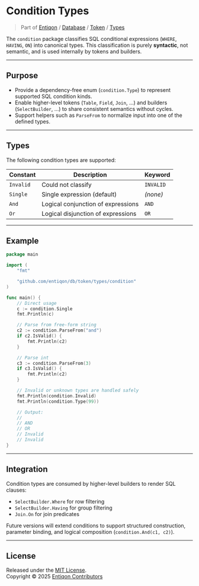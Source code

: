 # Condition Types

> Part of [Entiqon](../../../../) / [Database](../../../) / [Token](../../) / [Types](../)

The `condition` package classifies SQL conditional expressions
(`WHERE`, `HAVING`, `ON`) into canonical types.
This classification is purely **syntactic**, not semantic,
and is used internally by tokens and builders.

---

## Purpose

- Provide a dependency-free enum (`condition.Type`) to represent
  supported SQL condition kinds.
- Enable higher-level tokens (`Table`, `Field`, `Join`, …) and builders
  (`SelectBuilder`, …) to share consistent semantics without cycles.
- Support helpers such as `ParseFrom` to normalize input
  into one of the defined types.

---

## Types

The following condition types are supported:

| Constant  | Description                        | Keyword   |
|-----------|------------------------------------|-----------|
| `Invalid` | Could not classify                 | `INVALID` |
| `Single`  | Single expression (default)        | *(none)*  |
| `And`     | Logical conjunction of expressions | `AND`     |
| `Or`      | Logical disjunction of expressions | `OR`      |

---

## Example

```go
package main

import (
    "fmt"

	"github.com/entiqon/db/token/types/condition"
)

func main() {
    // Direct usage
    c := condition.Single
    fmt.Println(c)

    // Parse from free-form string
    c2 := condition.ParseFrom("and")
    if c2.IsValid() {
        fmt.Println(c2)
    }

	// Parse int
	c3 := condition.ParseFrom(3)
	if c3.IsValid() {
		fmt.Println(c2)
	}

    // Invalid or unknown types are handled safely
    fmt.Println(condition.Invalid)
    fmt.Println(condition.Type(99))

    // Output:
    //
    // AND
	// OR
    // Invalid
    // Invalid
}
```

---

## Integration

Condition types are consumed by higher-level builders to render SQL clauses:

- `SelectBuilder.Where` for row filtering  
- `SelectBuilder.Having` for group filtering  
- `Join.On` for join predicates  

Future versions will extend conditions to support structured construction,
parameter binding, and logical composition (`condition.And(c1, c2)`).

---

## License

Released under the [MIT License](../../../../LICENSE).  
Copyright © 2025 [Entiqon Contributors](https://entiqon.io)

